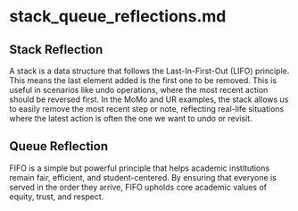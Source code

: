 # stack_queue_reflections.md

## Stack Reflection
A stack is a data structure that follows the Last-In-First-Out (LIFO) principle. This means the last element added is the first one to be removed. This is useful in scenarios like undo operations, where the most recent action should be reversed first. In the MoMo and UR examples, the stack allows us to easily remove the most recent step or note, reflecting real-life situations where the latest action is often the one we want to undo or revisit.

## Queue Reflection
FIFO is a simple but powerful principle that helps academic institutions remain fair, efficient, and student-centered. By ensuring that everyone is served in the order they arrive, FIFO upholds core academic values of equity, trust, and respect.
